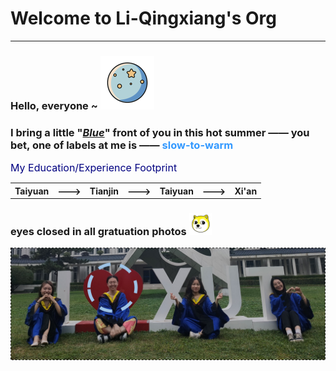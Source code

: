 # Welcome to Li-Qingxiang's Org #
---
### Hello, everyone ~  ![image](images/earth.png)

### I bring a little  "<u>_Blue_</u>" front of you in this hot summer —— you bet, one of labels at me is —— <font color="#3399ff"> slow-to-warm </font>

<font color=navy size=3>My Education/Experience Footprint</font> 
<table><tr><th><b>Taiyuan</b></th><th style="border: none;">---></th><th><b>Tianjin</b></th><th style="border: none;">---></th><th><b>Taiyuan</b></th><th style="border: none;">---></th><th><b>Xi'an</b></th></tr></table>  

### eyes closed in all gratuation photos  ![image](images/dog_head.png)   
  
![image](images/graduation.png)
  
